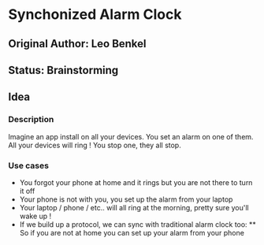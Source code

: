 # Synchonized Alarm Clock

## Original Author: Leo Benkel
## Status: Brainstorming

## Idea

### Description

Imagine an app install on all your devices.
You set an alarm on one of them.
All your devices will ring ! 
You stop one, they all stop. 

### Use cases

* You forgot your phone at home and it rings but you are not there to turn it off
* Your phone is not with you, you set up the alarm from your laptop
* Your laptop / phone / etc.. will all ring at the morning, pretty sure you'll wake up ! 
* If we build up a protocol, we can sync with traditional alarm clock too:
** So if you are not at home you can set up your alarm from your phone
